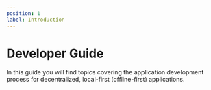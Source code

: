 ```yaml
---
position: 1
label: Introduction
---
```

# Developer Guide

In this guide you will find topics covering the application development process for decentralized, local-first (offline-first) applications.
